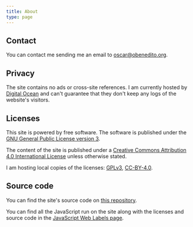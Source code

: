 ```yaml
---
title: About
type: page
---
```

## Contact

You can contact me sending me an email to [oscar@obenedito.org](mailto:oscar@obenedito.org).

## Privacy

The site contains no ads or cross-site references. I am currently hosted by [Digital Ocean](https://www.digitalocean.com/) and can't guarantee that they don't keep any logs of the website's visitors.

## Licenses

This site is powered by free software. The software is published under the [GNU General Public License version 3](https://www.gnu.org/licenses/gpl-3.0.html).

The content of the site is published under a [Creative Commons Attribution 4.0 International License](https://creativecommons.org/licenses/by/4.0/) unless otherwise stated.

I am hosting local copies of the licenses: [GPLv3](/licenses/gpl-v3/), [CC-BY-4.0](/licenses/cc-by-4.0/).

## Source code

You can find the site's source code on [this repository](https://gitlab.com/oscarbenedito/obenedito.org/).

You can find all the JavaScript run on the site along with the licenses and source code in the [JavaScript Web Labels page](/jsweblabels/).
